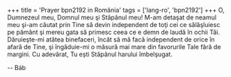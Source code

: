 +++
title = 'Prayer bpn2192 in România'
tags = ['lang-ro', 'bpn2192']
+++
O, Dumnezeul meu, Domnul meu şi
Stăpânul meu! M-am detaşat de neamul meu şi-am căutat prin Tine să devin independent de toţi cei ce sălăşluiesc pe pământ şi mereu gata să primesc ceea ce e demn de laudă în ochii Tăi. Dăruieşte-mi atâtea binefaceri, încât să mă facă independent de orice în afară de Tine, şi îngăduie-mi o măsură mai mare din favorurile Tale fără de margini. Cu adevărat, Tu eşti Stăpânul harului îmbelşugat.

-- Báb
